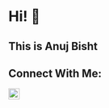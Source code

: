 # Hi! 👋 

## This is Anuj Bisht

## Connect With Me:
[<img align="left" alt="anuj | LinkedIn" width="22px" src="https://cdn.jsdelivr.net/npm/simple-icons@v3/icons/linkedin.svg" />][linkedin]






[linkedin]: https://www.linkedin.com/in/anujbisht/
